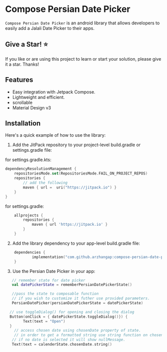 # Compose Persian Date Picker

`Compose Persian Date Picker` is an android library that allows developers to easily add a Jalali Date Picker to their apps.

## Give a Star! ⭐
If you like or are using this project to learn or start your solution, please give it a star. Thanks!

## Features
- Easy integration with Jetpack Compose.
- Lightweight and efficient.
- scrollable
- Material Design v3

## Installation

Here's a quick example of how to use the library:

1. Add the JitPack repository to your project-level build.gradle or settings.gradle file:

for settings.gradle.kts:
```kts
dependencyResolutionManagement {
    repositoriesMode.set(RepositoriesMode.FAIL_ON_PROJECT_REPOS)
    repositories {
        // add the following
        maven { url =  uri("https://jitpack.io") }
    }
}
```
for settings.gradle:
```groovy
	allprojects {
		repositories {
			maven { url 'https://jitpack.io' }
		}
	}
```

2. Add the library dependency to your app-level build.gradle file:

```kts
    dependencies {
            implementation("com.github.arzhangap:compose-persian-date-picker:1.0.0")
    } 
```

3. Use the Persian Date Picker in your app:
```kotlin
   // remember state for date picker
   val datePickerState = rememberPersianDatePickerState()

   //pass the state to composable function
   // if you wish to customize it futher use provided parameters.
   PersianDatePicker(persianDatePickerState = datePickerState)

  // use toggleDialog() for opening and closing the dialog
  Button(onClick = { datePickerState.toggleDialog()}) {
        Text(text = "Open")
  }
    // access chosen date using chosenDate property of state.
    // in order to get a formatted string use string function on chosenDate.
   // if no date is selected it will show nullMessage.
   Text(text = calenderState.chosenDate.string()
```
